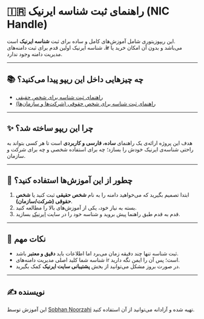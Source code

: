# 🇮🇷 راهنمای ثبت شناسه ایرنیک (NIC Handle)

این ریپوزیتوری شامل آموزش‌های کامل و ساده برای ثبت **شناسه ایرنیک** است.  
شناسه ایرنیک اولین قدم برای ثبت دامنه‌های **.ir** می‌باشد و بدون آن امکان خرید یا مدیریت دامنه وجود ندارد.

---

## 📚 چه چیزهایی داخل این ریپو پیدا می‌کنید؟
- [راهنمای ثبت شناسه برای شخص حقیقی](./irnic-personal.md)  
- [راهنمای ثبت شناسه برای شخص حقوقی (شرکت‌ها و سازمان‌ها)](./irnic-company.md)  

---

## ✨ چرا این ریپو ساخته شد؟
هدف این پروژه ارائه‌ی یک راهنمای **ساده، فارسی و کاربردی** است تا هر کسی بتواند به راحتی شناسه‌ی ایرنیک خودش را بسازد؛ چه برای استفاده شخصی و چه برای شرکت و سازمان.

---

## 🚀 چطور از این آموزش‌ها استفاده کنید؟
1. ابتدا تصمیم بگیرید که می‌خواهید دامنه را به نام **شخص حقیقی** ثبت کنید یا **شخص حقوقی (شرکت/سازمان)**.  
2. بسته به نیاز خود، یکی از آموزش‌های بالا را مطالعه کنید.  
3. قدم به قدم طبق راهنما پیش بروید و شناسه خود را در سایت [ایرنیک](https://www.nic.ir) بسازید.  

---

## 📝 نکات مهم
- ثبت شناسه تنها چند دقیقه زمان می‌برد اما اطلاعات باید **دقیق و معتبر** باشد.  
- شناسه شما کلید اصلی مدیریت دامنه‌های ir است؛ پس آن را ایمن نگه دارید.  
- در صورت بروز مشکل می‌توانید از بخش **پشتیبانی سایت ایرنیک** کمک بگیرید.  

---

## ✍️ نویسنده
این آموزش توسط [Sobhan Noorzahi](https://github.com/Sobhan-nz) تهیه شده و آزادانه می‌توانید از آن استفاده کنید.  
